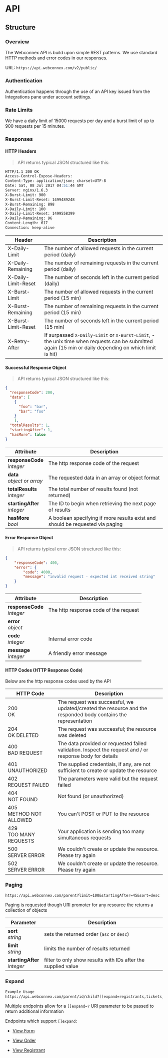 # API

## Structure

### Overview

The Webconnex API is build upon simple REST patterns. We use standard HTTP methods and error codes in our responses.

URL: `https://api.webconnex.com/v2/public/`

### Authentication

Authentication happens through the use of an API key issued from the Integrations pane under account settings.

### Rate Limits

We have a daily limit of 15000 requests per day and a burst limit of up to 900 requests per 15 minutes.

### Responses

#### HTTP Headers

> API returns typical JSON structured like this:

```markdown
HTTP/1.1 200 OK
Access-Control-Expose-Headers:
Content-Type: application/json; charset=UTF-8
Date: Sat, 08 Jul 2017 04:51:44 GMT
Server: nginx/1.6.3
X-Burst-Limit: 900
X-Burst-Limit-Reset: 1499489248
X-Burst-Remaining: 898
X-Daily-Limit: 100
X-Daily-Limit-Reset: 1499558399
X-Daily-Remaining: 96
Content-Length: 617
Connection: keep-alive
```

Header | Description
---------------------- | --------------
X-Daily-Limit | The number of allowed requests in the current period (daily)
X-Daily-Remaining | The number of remaining requests in the current period (daily)
X-Daily-Limit-Reset | The number of seconds left in the current period (daily)
X-Burst-Limit | The number of allowed requests in the current period (15 min)
X-Burst-Remaining | The number of remaining requests in the current period (15 min)
X-Burst-Limit-Reset | The number of seconds left in the current period (15 min)
X-Retry-After | If surpassed `X-Daily-Limit` or `X-Burst-Limit`, - the unix time when requests can be submitted again (15 min or daily depending on which limit is hit)

#### Successful Response Object

> API returns typical JSON structured like this:

```json
{
  "responseCode": 200,
  "data": [
    {
      "foo": "bar",
      "bar": "foo"
    }
	],
  "totalResults": 1,
  "startingAfter": 1,
  "hasMore": false
}
```

Attribute			                  |	Description
--------------------------------|-----------------------------------------------
**responseCode**<br>*integer*   | The http response code of the request
**data**<br>*object* or *array*	| The requested data in an array or object format
**totalResults**<br>*integer*	  | The total number of results found (not returned)
**startingAfter**<br>*integer*  | The ID to begin when retrieving the next page of results
**hasMore**<br>*bool*		        | A boolean specifying if more results exist and should be requested via paging

#### Error Response Object

> API returns typical error JSON structured like this:

```json
{
	"responseCode": 400,
	"error": {
		"code": 4000,
		"message": "invalid request - expected int received string"
	}
}
```
Attribute			                  |	Description
--------------------------------|-----------------------------------------------
**responseCode**<br>*integer*   | The http response code of the request
**error**<br>*object*           |
**code**<br>*integer*	          | Internal error code
**message**<br>*integer*        | A friendly error message

#### HTTP Codes (HTTP Response Code)

Below are the http response codes used by the API

| HTTP Code		| Description |
| ------------ |------------------------------------------|
| 200<br>OK	| The request was successful, we updated/created the resource and the responded body contains the representation |
| 204<br>OK DELETED	| The request was successful; the resource was deleted |
| 400<br>BAD REQUEST | The data provided or requested failed validation. Inspect the request and / or response body for details |
| 401<br>UNAUTHORIZED	| The supplied credentials, if any, are not sufficient to create or update the resource	|
| 402<br>REQUEST FAILED	| The parameters were valid but the request failed |
| 404<br>NOT FOUND | Not found (or unauthorized)	|
| 405<br>METHOD NOT ALLOWED	| You can't POST or PUT to the resource	|
| 429<br>TOO MANY REQUESTS | Your application is sending too many simultaneous requests |
| 500<br>SERVER ERROR	| We couldn't create or update the resource. Please try again	|
| 502<br>SERVER ERROR	| We couldn't create or update the resource. Please try again	|

### Paging
```markdown
https://api.webconnex.com/parent?limit=100&startingAfter=45&sort=desc
```
Paging is requested though URI promoter for any resource the returns a collection of objects

Parameter		     	              |	Description
--------------------------------|-----------------------------------------------
**sort**<br>*string* 		      	| sets the returned order (`asc` or `desc`)
**limit**<br>*string* 				  | limits the number of results returned
**startingAfter**<br>*integer*  | filter to only show results with IDs after the supplied value

### Expand
```markdown
Example Usage
https://api.webconnex.com/parent/id/child?[]expand=registrants,tickets,subscription,inventory
```

Multiple endpoints allow for a `[]expand=?` URI parameter to be passed to return additional information

Endpoints which support `[]expand`:

- [View Form](#get-form-by-id)

- [View Order](#view-order-by-id)

- [View Registrant](#view-registrant-by-id)
